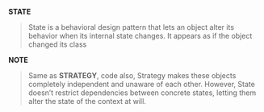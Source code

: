 **STATE**

> State is a behavioral design pattern that lets an object alter its behavior when its internal state changes. It appears as if the object changed its class


**NOTE**

> Same as **STRATEGY**, code also, Strategy makes these objects completely independent and unaware of each other. However, State doesn’t restrict dependencies between concrete states, letting them alter the state of the context at will.
